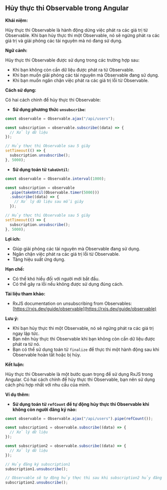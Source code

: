 ## Hủy thực thi Observable trong Angular

**Khái niệm:**

Hủy thực thi Observable là hành động dừng việc phát ra các giá trị từ Observable. Khi bạn hủy thực thi một Observable, nó sẽ ngừng phát ra các giá trị và giải phóng các tài nguyên mà nó đang sử dụng.

**Ngữ cảnh:**

Hủy thực thi Observable được sử dụng trong các trường hợp sau:

- Khi bạn không còn cần dữ liệu được phát ra từ Observable.
- Khi bạn muốn giải phóng các tài nguyên mà Observable đang sử dụng.
- Khi bạn muốn ngăn chặn việc phát ra các giá trị lỗi từ Observable.

**Cách sử dụng:**

Có hai cách chính để hủy thực thi Observable:

- **Sử dụng phương thức `unsubscribe`:**

```typescript
const observable = Observable.ajax("/api/users");

const subscription = observable.subscribe((data) => {
  // Xử lý dữ liệu
});

// Hủy thực thi Observable sau 5 giây
setTimeout(() => {
  subscription.unsubscribe();
}, 5000);
```

- **Sử dụng toán tử `takeUntil`:**

```typescript
const observable = Observable.interval(1000);

const subscription = observable
  .pipe(takeUntil(Observable.timer(5000)))
  .subscribe((data) => {
    // Xử lý dữ liệu sau mỗi giây
  });

// Hủy thực thi Observable sau 5 giây
setTimeout(() => {
  subscription.unsubscribe();
}, 5000);
```

**Lợi ích:**

- Giúp giải phóng các tài nguyên mà Observable đang sử dụng.
- Ngăn chặn việc phát ra các giá trị lỗi từ Observable.
- Tăng hiệu suất ứng dụng.

**Hạn chế:**

- Có thể khó hiểu đối với người mới bắt đầu.
- Có thể gây ra lỗi nếu không được sử dụng đúng cách.

**Tài liệu tham khảo:**

- RxJS documentation on unsubscribing from Observables: [https://rxjs.dev/guide/observable](https://rxjs.dev/guide/observable)

**Lưu ý:**

- Khi bạn hủy thực thi một Observable, nó sẽ ngừng phát ra các giá trị ngay lập tức.
- Bạn nên hủy thực thi Observable khi bạn không còn cần dữ liệu được phát ra từ nó.
- Bạn có thể sử dụng toán tử `finalize` để thực thi một hành động sau khi Observable hoàn tất hoặc bị hủy.

**Kết luận:**

Hủy thực thi Observable là một bước quan trọng để sử dụng RxJS trong Angular. Có hai cách chính để hủy thực thi Observable, bạn nên sử dụng cách phù hợp nhất với nhu cầu của mình.

**Ví dụ thêm:**

- **Sử dụng toán tử `refCount` để tự động hủy thực thi Observable khi không còn người đăng ký nào:**

```typescript
const observable = Observable.ajax("/api/users").pipe(refCount());

const subscription1 = observable.subscribe((data) => {
  // Xử lý dữ liệu
});

const subscription2 = observable.subscribe((data) => {
  // Xử lý dữ liệu
});

// Hủy đăng ký subscription1
subscription1.unsubscribe();

// Observable sẽ tự động hủy thực thi sau khi subscription2 hủy đăng ký
subscription2.unsubscribe();
```
